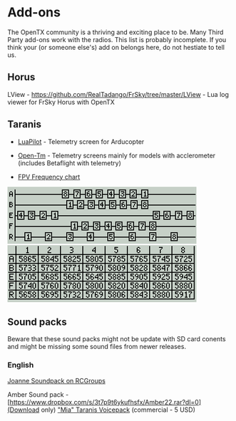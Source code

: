# Add-ons

The OpenTX community is a thriving and exciting place to be.  Many
Third Party add-ons work with the radios. This list is probably
incomplete. If you think your (or someone else's) add on belongs here,
do not hestiate to tell us.


## Horus
LView - https://github.com/RealTadango/FrSky/tree/master/LView - Lua log viewer for FrSky Horus with OpenTX

## Taranis
* [LuaPilot](https://github.com/ilihack/LuaPilot_Taranis_Telemetry) - Telemetry screen for Arducopter

* [Open-Tm](https://github.com/resourcepool/open-tm) - Telemetry screens
mainly for models with acclerometer (includes Betaflight with telemetry)

* [FPV Frequency chart](https://github.com/darsor/opentx-frequency-chart)

![](images/x9-freq1.png) ![](images/x9-freq2.png)

## Sound packs

Beware that these sound packs might not be update with SD card conents and might be missing some sound files from newer releases.

### English
[Joanne Soundpack on RCGroups](https://www.rcgroups.com/forums/showthread.php?2888433-OpenTX-Soundpack-Joanne) 

Amber Sound pack - [https://www.dropbox.com/s/3t7p9t6ykufhsfx/Amber22.rar?dl=0](Download only)
["Mia" Taranis Voicepack](https://miawinther.bandcamp.com/album/mia-taranis-voicepack) (commercial - 5 USD)
